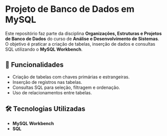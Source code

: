 # Projeto de Banco de Dados em MySQL

Este repositório faz parte da disciplina **Organizações, Estruturas e Projetos de Banco de Dados** do curso de **Análise e Desenvolvimento de Sistemas**.  
O objetivo é praticar a criação de tabelas, inserção de dados e consultas SQL utilizando o **MySQL Workbench**.

## 🚀 Funcionalidades
- Criação de tabelas com chaves primárias e estrangeiras.
- Inserção de registros nas tabelas.
- Consultas SQL para seleção, filtragem e ordenação.
- Uso de relacionamentos entre tabelas.

## 🛠️ Tecnologias Utilizadas
- **MySQL Workbench**
- **SQL**
